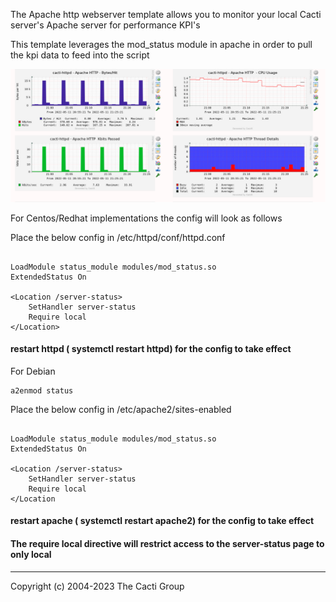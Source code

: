 The Apache http webserver template allows you to monitor your local Cacti server's Apache server for performance KPI's

This template leverages the mod_status module in apache in order to pull the kpi data to feed into the script

![apache template view](images/apache-template-preview.png)

For Centos/Redhat implementations the config will look as follows

Place the below config in  /etc/httpd/conf/httpd.conf

```console

LoadModule status_module modules/mod_status.so
ExtendedStatus On

<Location /server-status>
    SetHandler server-status
    Require local
</Location>
```

#### restart httpd ( systemctl restart httpd) for the config to take effect

For Debian

```shell
a2enmod status
```
Place the below config in /etc/apache2/sites-enabled

```console

LoadModule status_module modules/mod_status.so
ExtendedStatus On

<Location /server-status>
    SetHandler server-status
    Require local
</Location
```
#### restart apache ( systemctl restart apache2) for the config to take effect


#### The require local directive will restrict access to the server-status page to only local
---
<copy>Copyright (c) 2004-2023 The Cacti Group</copy>
